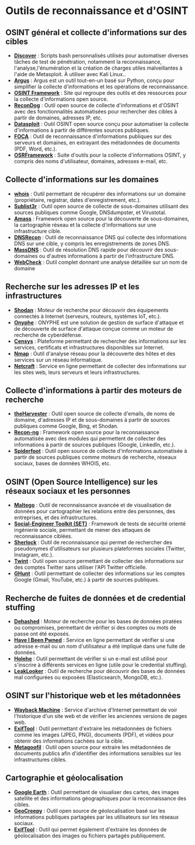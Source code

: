 # Outils de reconnaissance et d'OSINT


## OSINT général et collecte d'informations sur des cibles

- **[Discover](https://github.com/leebaird/discover)** : Scripts bash personnalisés utilisés pour automatiser diverses tâches de test de pénétration, notamment la reconnaissance, l'analyse,l'énumération et la création de charges utiles malveillantes à l'aide de Metasploit. À utiliser avec Kali Linux..
- **[Argus](https://github.com/jasonxtn/Argus)** : Argus est un outil tout-en-un basé sur Python, conçu pour simplifier la collecte d'informations et les opérations de reconnaissance.
- **[OSINT Framework](https://osintframework.com/)** : Site qui regroupe des outils et des ressources pour la collecte d'informations open source.
- **[ReconDog](https://github.com/s0md3v/ReconDog)** : Outil open source de collecte d'informations et d'OSINT avec des fonctionnalités automatisées pour rechercher des cibles à partir de domaines, adresses IP, etc.
- **[Datasploit](https://github.com/DataSploit/datasploit)** : Outil OSINT open source conçu pour automatiser la collecte d'informations à partir de différentes sources publiques.
- **[FOCA](https://github.com/ElevenPaths/FOCA)** : Outil de reconnaissance d'informations publiques sur des serveurs et domaines, en extrayant des métadonnées de documents (PDF, Word, etc.).
- **[OSRFramework](https://github.com/i3visio/osrframework)** : Suite d'outils pour la collecte d'informations OSINT, y compris des noms d'utilisateur, domaines, adresses e-mail, etc.

## Collecte d'informations sur les domaines
- **[whois](https://www.whois.com/)** : Outil permettant de récupérer des informations sur un domaine (propriétaire, registrar, dates d'enregistrement, etc.).
- **[Sublist3r](https://github.com/aboul3la/Sublist3r)** : Outil open source de collecte de sous-domaines utilisant des sources publiques comme Google, DNSdumpster, et Virustotal.
- **[Amass](https://github.com/OWASP/Amass)** : Framework open source pour la découverte de sous-domaines, la cartographie réseau et la collecte d'informations sur une infrastructure cible.
- **[DNSRecon](https://github.com/darkoperator/dnsrecon)** : Outil de reconnaissance DNS qui collecte des informations DNS sur une cible, y compris les enregistrements de zones DNS.
- **[MassDNS](https://github.com/blechschmidt/massdns)** : Outil de résolution DNS rapide pour découvrir des sous-domaines ou d'autres informations à partir de l'infrastructure DNS.
- **[WebCheck](https://web-check.xyz/)** : Outil complet donnant une analyse détaillée sur un nom de domaine

## Recherche sur les adresses IP et les infrastructures
- **[Shodan](https://www.shodan.io/)** : Moteur de recherche pour découvrir des équipements connectés à Internet (serveurs, routeurs, systèmes IoT, etc.).
- **[Onyphe](https://www.onyphe.io/)** : ONYPHE est une solution de gestion de surface d'attaque et de découverte de surface d'attaque conçue comme un moteur de recherche de cyberdéfense.
- **[Censys](https://censys.io/)** : Plateforme permettant de rechercher des informations sur les services, certificats et infrastructures disponibles sur Internet.
- **[Nmap](https://nmap.org/)** : Outil d'analyse réseau pour la découverte des hôtes et des services sur un réseau informatique.
- **[Netcraft](https://www.netcraft.com/)** : Service en ligne permettant de collecter des informations sur les sites web, leurs serveurs et leurs infrastructures.

## Collecte d'informations à partir des moteurs de recherche
- **[theHarvester](https://github.com/laramies/theHarvester)** : Outil open source de collecte d'emails, de noms de domaine, d'adresses IP et de sous-domaines à partir de sources publiques comme Google, Bing, et Shodan.
- **[Recon-ng](https://github.com/lanmaster53/recon-ng)** : Framework open source pour la reconnaissance automatisée avec des modules qui permettent de collecter des informations à partir de sources publiques (Google, LinkedIn, etc.).
- **[Spiderfoot](https://www.spiderfoot.net/)** : Outil open source de collecte d'informations automatisée à partir de sources publiques comme moteurs de recherche, réseaux sociaux, bases de données WHOIS, etc.

## OSINT (Open Source Intelligence) sur les réseaux sociaux et les personnes
- **[Maltego](https://www.maltego.com/)** : Outil de reconnaissance avancée et de visualisation de données pour cartographier les relations entre des personnes, des entreprises, et des infrastructures.
- **[Social-Engineer Toolkit (SET)](https://github.com/trustedsec/social-engineer-toolkit)** : Framework de tests de sécurité orienté ingénierie sociale, permettant de mener des attaques de reconnaissance ciblées.
- **[Sherlock](https://github.com/sherlock-project/sherlock)** : Outil de reconnaissance qui permet de rechercher des pseudonymes d'utilisateurs sur plusieurs plateformes sociales (Twitter, Instagram, etc.).
- **[Twint](https://github.com/twintproject/twint)** : Outil open source permettant de collecter des informations sur des comptes Twitter sans utiliser l'API Twitter officielle.
- **[GHunt](https://github.com/mxrch/GHunt)** : Outil permettant de collecter des informations sur les comptes Google (Gmail, YouTube, etc.) à partir de sources publiques.

## Recherche de fuites de données et de credential stuffing
- **[Dehashed](https://www.dehashed.com/)** : Moteur de recherche pour les bases de données piratées ou compromises, permettant de vérifier si des comptes ou mots de passe ont été exposés.
- **[Have I Been Pwned](https://haveibeenpwned.com/)** : Service en ligne permettant de vérifier si une adresse e-mail ou un nom d'utilisateur a été impliqué dans une fuite de données.
- **[Holehe](https://github.com/megadose/holehe)** : Outil permettant de vérifier si un e-mail est utilisé pour s'inscrire à différents services en ligne (utile pour le credential stuffing).
- **[LeakLooker](https://github.com/woj-ciech/LeakLooker)** : Outil de recherche pour découvrir des bases de données mal configurées ou exposées (Elasticsearch, MongoDB, etc.).

## OSINT sur l'historique web et les métadonnées
- **[Wayback Machine](https://archive.org/web/)** : Service d'archive d'Internet permettant de voir l'historique d'un site web et de vérifier les anciennes versions de pages web.
- **[ExifTool](https://exiftool.org/)** : Outil permettant d'extraire les métadonnées de fichiers comme les images (JPEG, PNG), documents (PDF), et vidéos pour obtenir des informations cachées sur la cible.
- **[Metagoofil](https://github.com/laramies/metagoofil)** : Outil open source pour extraire les métadonnées de documents publics afin d'identifier des informations sensibles sur les infrastructures cibles.

## Cartographie et géolocalisation
- **[Google Earth](https://earth.google.com/)** : Outil permettant de visualiser des cartes, des images satellite et des informations géographiques pour la reconnaissance des cibles.
- **[GeoCreepy](https://www.geocreepy.com/)** : Outil open source de géolocalisation basé sur les informations publiques partagées par les utilisateurs sur les réseaux sociaux.
- **[ExifTool](https://exiftool.org/)** : Outil qui permet également d'extraire les données de géolocalisation des images ou fichiers partagés publiquement.
